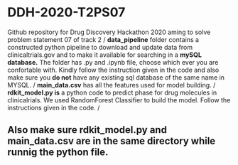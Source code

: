 # DDH-2020-T2PS07
Github repository for Drug Discovery Hackathon 2020 aming to solve problem statement 07 of track 2 /
**data_pipeline** folder contains a constructed python pipeline to download and update data from clinicaltrials.gov and to make it available for searching in a **mySQL database.** The folder has .py and .ipynb file, choose which ever you are confortable with. Kindly follow the instruction given in the code and also make sure you **do not** have any existing sql database of the same name in MYSQL. /
**main_data.csv** has all the features used for model building. /
**rdkit_model.py is** a python code to predict phase for drug molecules in clinicalrials. We used RandomForest Classifier to build the model. Follow the instructions given in the code. /
## Also make sure rdkit_model.py and main_data.csv are in the same directory while runnig the python file. 
